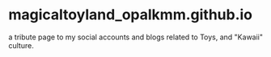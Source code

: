 # magicaltoyland_opalkmm.github.io
a tribute page to my social accounts and blogs related to Toys, and "Kawaii" culture.
